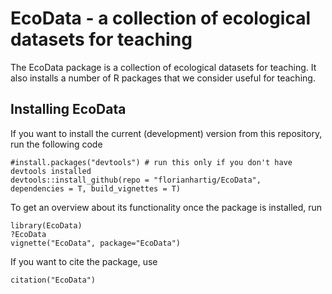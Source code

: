 # EcoData - a collection of ecological datasets for teaching

The EcoData package is a collection of ecological datasets for teaching. It also installs a number of R packages that we consider useful for teaching.

## Installing EcoData

If you want to install the current (development) version from this repository, run the following code

```{r}
#install.packages("devtools") # run this only if you don't have devtools installed
devtools::install_github(repo = "florianhartig/EcoData",
dependencies = T, build_vignettes = T)
```

To get an overview about its functionality once the package is installed, run

```{r}
library(EcoData)
?EcoData
vignette("EcoData", package="EcoData")
```

If you want to cite the package, use

```{r}
citation("EcoData")
```




